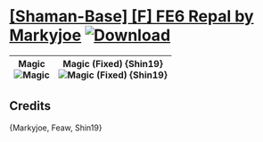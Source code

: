 # [\[Shaman-Base\] \[F\] FE6 Repal by Markyjoe](./) [![Download](https://img.shields.io/badge/Download--red?style=social&logo=github)](https://minhaskamal.github.io/DownGit/#/home?url=https://github.com/Klokinator/FE-Repo/tree/main/Battle%20Animations%2FMagi%20-%20Dark-Type%2F%5BShaman-Base%5D%20%5BF%5D%20FE6%20Repal%20by%20Markyjoe)

| <b>Magic</b><br/><img alt="Magic" src="https://git.io/JnOyO"/> | <b>Magic (Fixed) {Shin19}</b><br/><img alt="Magic (Fixed) {Shin19}" src="https://git.io/JnOD0"/> |
| :---: | :---: |

## Credits

{Markyjoe, Feaw, Shin19}

